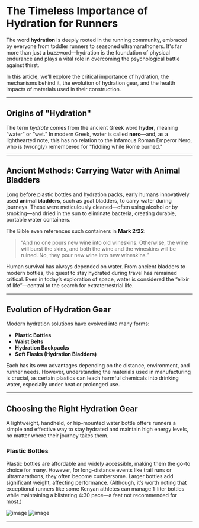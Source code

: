 # The Timeless Importance of Hydration for Runners

The word **hydration** is deeply rooted in the running community, embraced by everyone from toddler runners to seasoned ultramarathoners. It's far more than just a buzzword—hydration is the foundation of physical endurance and plays a vital role in overcoming the psychological battle against thirst.

In this article, we’ll explore the critical importance of hydration, the mechanisms behind it, the evolution of hydration gear, and the health impacts of materials used in their construction.

---

## Origins of "Hydration"

The term *hydrate* comes from the ancient Greek word **hydor**, meaning “water” or “wet.” In modern Greek, water is called **nero**—and, as a lighthearted note, this has no relation to the infamous Roman Emperor Nero, who is (wrongly) remembered for "fiddling while Rome burned."

---

## Ancient Methods: Carrying Water with Animal Bladders

Long before plastic bottles and hydration packs, early humans innovatively used **animal bladders**, such as goat bladders, to carry water during journeys. These were meticulously cleaned—often using alcohol or by smoking—and dried in the sun to eliminate bacteria, creating durable, portable water containers.

The Bible even references such containers in **Mark 2:22**:

> “And no one pours new wine into old wineskins. Otherwise, the wine will burst the skins, and both the wine and the wineskins will be ruined. No, they pour new wine into new wineskins.”

Human survival has always depended on water. From ancient bladders to modern bottles, the quest to stay hydrated during travel has remained critical. Even in today’s exploration of space, water is considered the “elixir of life”—central to the search for extraterrestrial life.

---

## Evolution of Hydration Gear

Modern hydration solutions have evolved into many forms:

- **Plastic Bottles**
- **Waist Belts**
- **Hydration Backpacks**
- **Soft Flasks (Hydration Bladders)**

Each has its own advantages depending on the distance, environment, and runner needs. However, understanding the materials used in manufacturing is crucial, as certain plastics can leach harmful chemicals into drinking water, especially under heat or prolonged use.

---

## Choosing the Right Hydration Gear

A lightweight, handheld, or hip-mounted water bottle offers runners a simple and effective way to stay hydrated and maintain high energy levels, no matter where their journey takes them.

### Plastic Bottles

Plastic bottles are affordable and widely accessible, making them the go-to choice for many. However, for long-distance events like trail runs or ultramarathons, they often become cumbersome. Larger bottles add significant weight, affecting performance. (Although, it’s worth noting that exceptional runners like some Kenyan athletes can manage 1-liter bottles while maintaining a blistering 4:30 pace—a feat not recommended for most.)

 ![image](https://github.com/user-attachments/assets/60fa8ceb-5f36-45f1-835d-86c97e5cb50f)
 ![image](https://github.com/user-attachments/assets/e3285cdb-6596-4c17-8991-da1ac6a4c24f)





---

